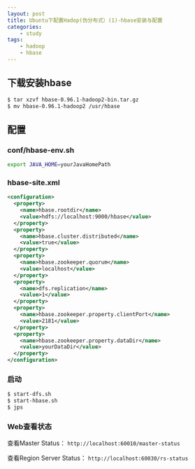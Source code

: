 ```yaml
---
layout: post
title: Ubuntu下配置Hadop(伪分布式）(1)-hbase安装与配置
categories:
    - study
tags:
    - hadoop
    - hbase
---
```

## 下载安装hbase

```sh
$ tar xzvf hbase-0.96.1-hadoop2-bin.tar.gz
$ mv hbase-0.96.1-hadoop2 /usr/hbase
```

<!-- more -->

## 配置

### conf/hbase-env.sh

```sh
export JAVA_HOME=yourJavaHomePath
```

### hbase-site.xml

```xml
<configuration>
  <property>
    <name>hbase.rootdir</name>
    <value>hdfs://localhost:9000/hbase</value>
  </property>
  <property>
    <name>hbase.cluster.distributed</name>
    <value>true</value>
  </property>
  <property>
    <name>hbase.zookeeper.quorum</name>
    <value>localhost</value>
  </property>
  <property>
    <name>dfs.replication</name>
    <value>1</value>
  </property>
  <property>
    <name>hbase.zookeeper.property.clientPort</name>
    <value>2181</value>
  </property>
  <property>
    <name>hbase.zookeeper.property.dataDir</name>
    <value>yourDataDir</value>
  </property>
</configuration>
```

### 启动

```sh
$ start-dfs.sh
$ start-hbase.sh
$ jps
```

### Web查看状态

查看Master Status： `http://localhost:60010/master-status`

查看Region Server Status： `http://localhost:60030/rs-status`
